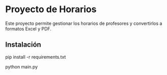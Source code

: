 # Proyecto de Horarios

Este proyecto permite gestionar los horarios de profesores y convertirlos a formatos Excel y PDF.

## Instalación

pip install -r requirements.txt

python main.py
